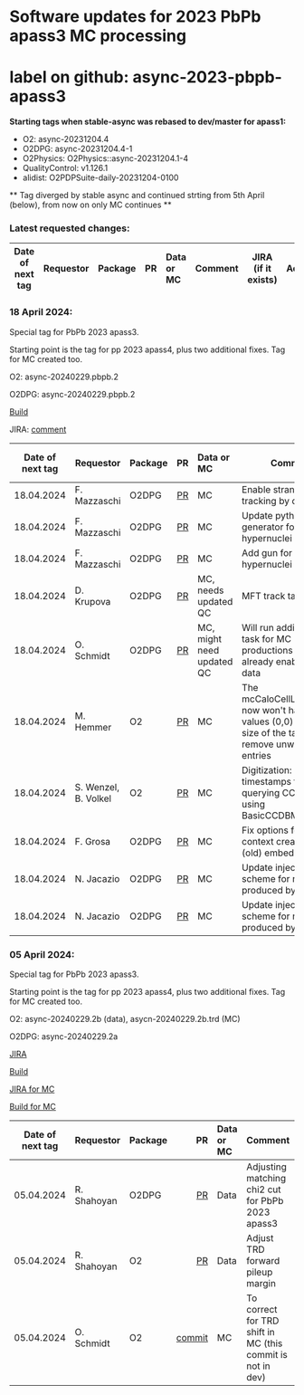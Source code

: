 # Software updates for 2023 PbPb apass3 MC processing
# label on github: async-2023-pbpb-apass3

**Starting tags when stable-async was rebased to dev/master for apass1:**

- O2: async-20231204.4
- O2DPG: async-20231204.4-1
- O2Physics: O2Physics::async-20231204.1-4
- QualityControl: v1.126.1
- alidist: O2PDPSuite-daily-20231204-0100

** Tag diverged by stable async and continued strting from 5th April (below), from now on only MC continues **


### Latest requested changes:
| Date of next tag | Requestor | Package | PR | Data or MC | Comment | JIRA (if it exists) | Accepted | In production | Validated by requestor |
| ---------------- | ------------ | ------- | --------------------------------------------------------:|:--------------------------------------------- | ------------------- | ---------------- | ------------- |-------------| ------------------|

### 18 April 2024:

Special tag for PbPb 2023 apass3. 

Starting point is the tag for pp 2023 apass4, plus two additional fixes. Tag for MC created too.

O2: async-20240229.pbpb.2

O2DPG: async-20240229.pbpb.2


[Build](https://alijenkins.cern.ch/job/Build%20async%20reco%20O2%20for%20CPU+GPU/134/)

JIRA: [comment](https://its.cern.ch/jira/browse/O2-3970?focusedId=6289480&page=com.atlassian.jira.plugin.system.issuetabpanels:comment-tabpanel#comment-6289480)

| Date of next tag | Requestor | Package | PR | Data or MC | Comment | JIRA (if it exists) | Accepted | In production | Validated by requestor |
| ---------------- | ------------ | ------- | --------------------------------------------------------:|:--------------------------------------------- | ------------------- | ---------------- | ------------- |-------------| ------------------|
| 18.04.2024 | F. Mazzaschi | O2DPG | [PR](https://github.com/AliceO2Group/O2DPG/pull/1598) | MC | Enable strangeness tracking by default | - | yes| | |
| 18.04.2024| F. Mazzaschi | O2DPG | [PR](https://github.com/AliceO2Group/O2DPG/pull/1488) | MC | Update pythia gun generator for hypernuclei | - |yes | | |
|18.04.2024 | F. Mazzaschi | O2DPG | [PR](https://github.com/AliceO2Group/O2DPG/pull/1484) | MC | Add gun for hypernuclei in Pb--Pb | - |yes | | |
| 18.04.2024| D. Krupova | O2DPG | [PR](https://github.com/AliceO2Group/O2DPG/pull/1468) | MC, needs updated QC | MFT track task for MC | - | yes| | |
|18.04.2024 | O. Schmidt | O2DPG | [PR](https://github.com/AliceO2Group/O2DPG/pull/1467) | MC, might need updated QC | Will run additional QC task for MC productions which are already enabled for data | - |yes | | |
| 18.04.2024| M. Hemmer | O2 | [PR](https://github.com/AliceO2Group/AliceO2/pull/12490) | MC | The mcCaloCellLabelCursor now won't have initial values (0,0) to reduce size of the table and remove unwanted (0,0) entries  | [EMCAL-889](https://its.cern.ch/jira/browse/EMCAL-889) |yes | | |
| 18.04.2024 | S. Wenzel, B. Volkel | O2 | [PR](https://github.com/AliceO2Group/AliceO2/pull/13000) | MC | Digitization: Fix timestamps for querying CCDB when using BasicCCDBManager | - | yes | | |
| 18.04.2024 | F. Grosa | O2DPG | [PR](https://github.com/AliceO2Group/O2DPG/pull/1587) | MC | Fix options for collision context creation in (old) embedding path | - | yes | | |
| 18.04.2024 | N. Jacazio | O2DPG | [PR](https://github.com/AliceO2Group/O2DPG/pull/1580) | MC | Update injection scheme for resonances produced by pythia | - | yes | | |
| 18.04.2024 | N. Jacazio | O2DPG | [PR](https://github.com/AliceO2Group/O2DPG/pull/1534) | MC | Update injection scheme for resonances produced by pythia | - | yes | | |


### 05 April 2024:

Special tag for PbPb 2023 apass3. 

Starting point is the tag for pp 2023 apass4, plus two additional fixes. Tag for MC created too.

O2: async-20240229.2b (data), asycn-20240229.2b.trd (MC)

O2DPG: async-20240229.2a

[JIRA](https://its.cern.ch/jira/browse/O2-3970?focusedId=6337941&page=com.atlassian.jira.plugin.system.issuetabpanels:comment-tabpanel#comment-6337941)

[Build](https://alijenkins.cern.ch/job/Build%20async%20reco%20O2%20for%20CPU+GPU/130/)

[JIRA for MC](https://its.cern.ch/jira/browse/O2-3970?focusedId=6338206&page=com.atlassian.jira.plugin.system.issuetabpanels:comment-tabpanel#comment-6338206)

[Build for MC](https://alijenkins.cern.ch/job/Build%20async%20reco%20O2%20for%20CPU+GPU/131/)


| Date of next tag | Requestor | Package | PR | Data or MC | Comment | JIRA (if it exists) | Accepted | In production | Validated by requestor |
| ---------------- | ------------ | ------- | --------------------------------------------------------:|:--------------------------------------------- | ------------------- | ---------------- | ------------- |-------------| ------------------|
| 05.04.2024 | R. Shahoyan | O2DPG | [PR](https://github.com/AliceO2Group/O2DPG/pull/1575) | Data | Adjusting matching chi2 cut for PbPb 2023 apass3 | - | yes | yes | |
| 05.04.2024| R. Shahoyan | O2 | [PR](https://github.com/AliceO2Group/AliceO2/pull/12841) | Data | Adjust TRD forward pileup margin | - | yes | yes | |
| 05.04.2024| O. Schmidt | O2 | [commit](a0433b890dc7cbf517252168f06ca331b6874d28) | MC | To correct for TRD shift in MC (this commit is not in dev) | - | yes | yes | |
